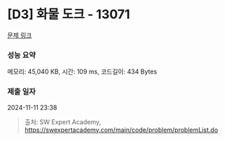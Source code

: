 # [D3] 화물 도크 - 13071 

[문제 링크](https://swexpertacademy.com/main/code/problem/problemDetail.do?contestProbId=AXxOiEN6SU0DFASZ) 

### 성능 요약

메모리: 45,040 KB, 시간: 109 ms, 코드길이: 434 Bytes

### 제출 일자

2024-11-11 23:38



> 출처: SW Expert Academy, https://swexpertacademy.com/main/code/problem/problemList.do